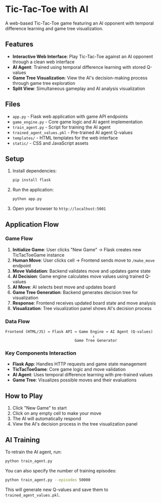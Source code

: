 # Tic-Tac-Toe with AI

A web-based Tic-Tac-Toe game featuring an AI opponent with temporal difference learning and game tree visualization.

## Features

- **Interactive Web Interface**: Play Tic-Tac-Toe against an AI opponent through a clean web interface
- **AI Agent**: Trained using temporal difference learning with stored Q-values
- **Game Tree Visualization**: View the AI's decision-making process through game tree exploration
- **Split View**: Simultaneous gameplay and AI analysis visualization

## Files

- `app.py` - Flask web application with game API endpoints
- `game_engine.py` - Core game logic and AI agent implementation
- `train_agent.py` - Script for training the AI agent
- `trained_agent_values.pkl` - Pre-trained AI agent Q-values
- `templates/` - HTML templates for the web interface
- `static/` - CSS and JavaScript assets

## Setup

1. Install dependencies:
   ```bash
   pip install flask
   ```

2. Run the application:
   ```bash
   python app.py
   ```

3. Open your browser to `http://localhost:5001`

## Application Flow

### Game Flow
1. **Initialize Game**: User clicks "New Game" → Flask creates new TicTacToeGame instance
2. **Human Move**: User clicks cell → Frontend sends move to `/make_move` endpoint
3. **Move Validation**: Backend validates move and updates game state
4. **AI Decision**: Game engine calculates move values using trained Q-values
5. **AI Move**: AI selects best move and updates board
6. **Game Tree Generation**: Backend generates decision tree for visualization
7. **Response**: Frontend receives updated board state and move analysis
8. **Visualization**: Tree visualization panel shows AI's decision process

### Data Flow
```
Frontend (HTML/JS) ↔ Flask API ↔ Game Engine ↔ AI Agent (Q-values)
                                       ↓
                               Game Tree Generator
```

### Key Components Interaction
- **Flask App**: Handles HTTP requests and game state management
- **TicTacToeGame**: Core game logic and move validation
- **AI Agent**: Uses temporal difference learning with pre-trained values
- **Game Tree**: Visualizes possible moves and their evaluations

## How to Play

1. Click "New Game" to start
2. Click on any empty cell to make your move
3. The AI will automatically respond
4. View the AI's decision process in the tree visualization panel

## AI Training

To retrain the AI agent, run:
```bash
python train_agent.py
```

You can also specify the number of training episodes:
```bash
python train_agent.py --episodes 50000
```

This will generate new Q-values and save them to `trained_agent_values.pkl`.
